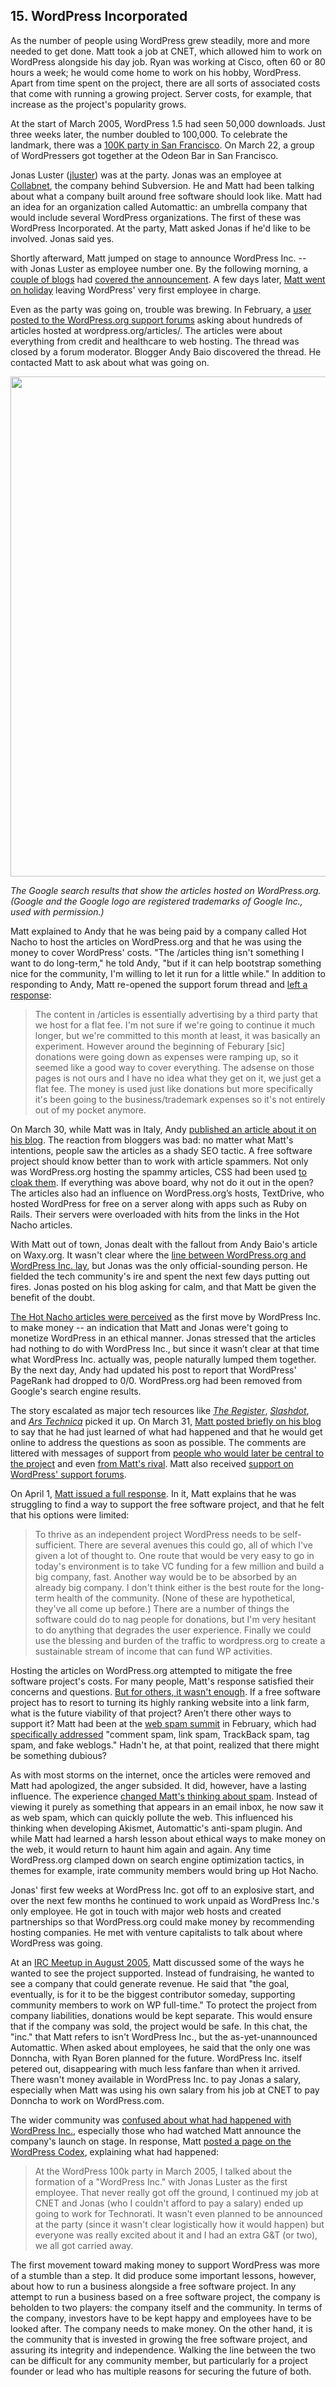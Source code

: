 ## 15. WordPress Incorporated

As the number of people using WordPress grew steadily, more and more needed to get done. Matt took a job at CNET, which allowed him to work on WordPress alongside his day job. Ryan was working at Cisco, often 60 or 80 hours a week; he would come home to work on his hobby, WordPress. Apart from time spent on the project, there are all sorts of associated costs that come with running a growing project. Server costs, for example, that increase as the project's popularity grows. 

At the start of March 2005, WordPress 1.5 had seen 50,000 downloads. Just three weeks later, the number doubled to 100,000. To celebrate the landmark, there was a <a href="http://wordpress.org/news/2005/03/fifty-thousand/">100K party in San Francisco</a>. On March 22, a group of WordPressers got together at the Odeon Bar in San Francisco.

Jonas Luster (<a href="http://profiles.wordpress.org/jluster/">jluster</a>) was at the party. Jonas was an employee at <a href="https://en.wikipedia.org/wiki/CollabNet">Collabnet</a>, the company behind Subversion. He and Matt had been talking about what a company built around free software should look like. Matt had an idea for an organization called Automattic: an umbrella company that would include several WordPress organizations. The first of these was WordPress Incorporated. At the party, Matt asked Jonas if he'd like to be involved. Jonas said yes.

Shortly afterward, Matt jumped on stage to announce WordPress Inc. -- with Jonas Luster as employee number one. By the following morning, a <a href="http://sfist.com/2005/03/22/wordpress_incorporated.php">couple of blogs</a> had <a href="http://laughingsquid.com/matt-mullenweg-announces-wordpress-inc/">covered the announcement</a>. A few days later, <a href="http://ma.tt/2005/03/wordpress-world-tour/">Matt went on holiday</a> leaving WordPress' very first employee in charge.

Even as the party was going on, trouble was brewing. In February, a <a href="http://wordpress.org/support/topic/odd-wordpress-articles?replies=6">user posted to the WordPress.org support forums</a> asking about hundreds of articles hosted at wordpress.org/articles/. The articles were about everything from credit and healthcare to web hosting. The thread was closed by a forum moderator. Blogger Andy Baio discovered the thread. He contacted Matt to ask about what was going on.

<img src="https://raw.githubusercontent.com/WordPress/book/master/Resources/images/15/wp_org_spam.png" width="800px" />

*The Google search results that show the articles hosted on WordPress.org. (Google and the Google logo are registered trademarks of Google Inc., used with permission.)*

Matt explained to Andy that he was being paid by a company called Hot Nacho to host the articles on WordPress.org and that he was using the money to cover WordPress' costs. "The /articles thing isn't something I want to do long-term," he told Andy, "but if it can help bootstrap something nice for the community, I'm willing to let it run for a little while." In addition to responding to Andy, Matt re-opened the support forum thread and <a href="http://wordpress.org/support/topic/odd-wordpress-articles?replies=6#post-160502">left a response</a>:	

<blockquote>The content in /articles is essentially advertising by a third party that we host for a flat fee. I'm not sure if we're going to continue it much longer, but we're committed to this month at least, it was basically an experiment. However around the beginning of Feburary [sic] donations were going down as expenses were ramping up, so it seemed like a good way to cover everything. The adsense on those pages is not ours and I have no idea what they get on it, we just get a flat fee. The money is used just like donations but more specifically it's been going to the business/trademark expenses so it's not entirely out of my pocket anymore.</blockquote>

	
On March 30, while Matt was in Italy, Andy <a href="http://waxy.org/2005/03/wordpress_websi/">published an article about it on his blog</a>. The reaction from bloggers was bad: no matter what Matt's intentions, people saw the articles as a shady SEO tactic. A free software project should know better than to work with article spammers. Not only was WordPress.org hosting the spammy articles, CSS had been used <a href="http://waxy.org/2005/03/wordpress_websi/#comment-18433">to cloak them</a>. If everything was above board, why not do it out in the open? The articles also had an influence on WordPress.org’s hosts, TextDrive, who hosted WordPress for free on a server along with apps such as Ruby on Rails. Their servers were overloaded with hits from the links in the Hot Nacho articles.		

With Matt out of town, Jonas dealt with the fallout from Andy Baio's article on Waxy.org. It wasn't clear where the <a href="http://waxy.org/2005/03/wordpress_websi/#comment-18519">line between WordPress.org and WordPress Inc. lay</a>, but Jonas was the only official-sounding person. He fielded the tech community's ire and spent the next few days putting out fires. Jonas posted on his blog asking for calm, and that Matt be given the benefit of the doubt. 

<a href="http://www.forevergeek.com/2005/03/wordpress_making_money_the_wrong_way/">The Hot Nacho articles were perceived</a> as the first move by WordPress Inc. to make money -- an indication that Matt and Jonas were't going to monetize WordPress in an ethical manner. Jonas stressed that the articles had nothing to do with WordPress Inc., but since it wasn’t clear at that time what WordPress Inc. actually was, people naturally lumped them together. By the next day, Andy had updated his post to report that WordPress' PageRank had dropped to 0/0. WordPress.org had been removed from Google's search engine results. 

The story escalated as major tech resources like <em><a href="http://www.theregister.co.uk/2005/03/31/cnet_weblog_keyword_scam/">The Register</a></em>, <em><a href="http://slashdot.org/story/05/03/31/196220/wordpress-banned-by-google-for-spamming">Slashdot</a></em>, and <em><a href="http://arstechnica.com/uncategorized/2005/03/4759-2/">Ars Technica</a> </em> picked it up. On March 31, <a href="http://ma.tt/2005/03/back-online/">Matt posted briefly on his blog</a> to say that he had just learned of what had happened and that he would get online to address the questions as soon as possible. The comments are littered with messages of support from <a href="http://ma.tt/2005/03/back-online/#comment-18670">people who would later be central to the project</a> and even <a href="http://ma.tt/2005/03/back-online/#comment-18673">from Matt's rival</a>. Matt also received <a href="http://wordpress.org/support/topic/support-matt-mullweg?replies=23">support on WordPress' support forums</a>.		
	
On April 1, <a href="http://ma.tt/2005/04/a-response/">Matt issued a full response</a>. In it, Matt explains that he was struggling to find a way to support the free software project, and that he felt that his options were limited:	

<blockquote>To thrive as an independent project WordPress needs to be self-sufficient. There are several avenues this could go, all of which I've given a lot of thought to. One route that would be very easy to go in today's environment is to take VC funding for a few million and build a big company, fast. Another way would be to be absorbed by an already big company. I don't think either is the best route for the long-term health of the community. (None of these are hypothetical, they've all come up before.) There are a number of things the software could do to nag people for donations, but I'm very hesitant to do anything that degrades the user experience. Finally we could use the blessing and burden of the traffic to wordpress.org to create a sustainable stream of income that can fund WP activities.</blockquote>

Hosting the articles on WordPress.org attempted to mitigate the free software project's costs. For many people, Matt's response satisfied their concerns and questions. <a href="https://web.archive.org/web/20050922005353/http://weblog.burningbird.net/archives/2005/04/01/there-is-communicationand-then-theres-not/">But for others, it wasn't enough</a>. If a free software project has to resort to turning its highly ranking website into a link farm, what is the future viability of that project? Aren’t there other ways to support it? Matt had been at the <a href="https://ma.tt/2005/02/at-spam-summit/">web spam summit</a> in February, which had <a href="http://www.sifry.com/alerts/archives/000288.html">specifically addressed</a> "comment spam, link spam, TrackBack spam, tag spam, and fake weblogs." Hadn't he, at that point, realized that there might be something dubious?		

As with most storms on the internet, once the articles were removed and Matt had apologized, the anger subsided. It did, however, have a lasting influence. The experience <a href="http://archive.wordpress.org/interviews/2014_04_17_Mullenweg.html#L65">changed Matt's thinking about spam</a>. Instead of viewing it purely as something that appears in an email inbox, he now saw it as web spam, which can quickly pollute the web. This influenced his thinking when developing Akismet, Automattic's anti-spam plugin. And while Matt had learned a harsh lesson about ethical ways to make money on the web, it would return to haunt him again and again. Any time WordPress.org clamped down on search engine optimization tactics, in themes for example, irate community members would bring up Hot Nacho.

Jonas' first few weeks at WordPress Inc. got off to an explosive start, and over the next few months he continued to work unpaid as WordPress Inc.'s only employee. He got in touch with major web hosts and created partnerships so that WordPress.org could make money by recommending hosting companies. He met with venture capitalists to talk about where WordPress was going.	

At an <a href="https://codex.wordpress.org/IRC_Meetups/2005/August/August03RawLog">IRC Meetup in August 2005</a>, Matt discussed some of the ways he wanted to see the project supported. Instead of fundraising, he wanted to see a company that could generate revenue. He said that "the goal, eventually, is for it to be the biggest contributor someday, supporting community members to work on WP full-time." To protect the project from company liabilities, donations would be kept separate. This would ensure that if the company was sold, the project would be safe. In this chat, the "inc." that Matt refers to isn't WordPress Inc., but the as-yet-unannounced Automattic. When asked about employees, he said that the only one was Donncha, with Ryan Boren planned for the future. WordPress Inc. itself petered out, disappearing with much less fanfare than when it arrived. There wasn't money available in WordPress Inc. to pay Jonas a salary, especially when Matt was using his own salary from his job at CNET to pay Donncha to work on WordPress.com.		

The wider community was <a href="https://web.archive.org/web/20110816084138/http://www.airbagindustries.com/archives/008169.php">confused about what had happened with WordPress Inc.</a>, especially those who had watched Matt announce the company's launch on stage. In response, Matt <a href="https://codex.wordpress.org/User:Matt/WordPress_Inc_Story">posted a page on the WordPress Codex</a>, explaining what had happened:	

<blockquote>At the WordPress 100k party in March 2005, I talked about the formation of a "WordPress Inc." with Jonas Luster as the first employee. That never really got off the ground, I continued my job at CNET and Jonas (who I couldn't afford to pay a salary) ended up going to work for Technorati. It wasn't even planned to be announced at the party (since it wasn't clear logistically how it would happen) but everyone was really excited about it and I had an extra G&amp;T (or two), we all got carried away.</blockquote>

The first movement toward making money to support WordPress was more of a stumble than a step. It did produce some important lessons, however, about how to run a business alongside a free software project. In any attempt to run a business based on a free software project, the company is beholden to two players: the company itself and the community. In terms of the company, investors have to be kept happy and employees have to be looked after. The company needs to make money. On the other hand, it is the community that is invested in growing the free software project, and assuring its integrity and independence. Walking the line between the two can be difficult for any community member, but particularly for a project founder or lead who has multiple reasons for securing the future of both.		

